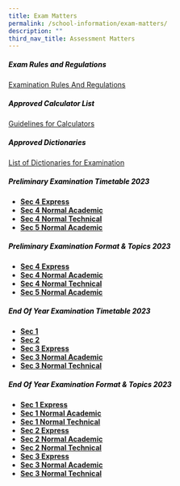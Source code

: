 ```yaml
---
title: Exam Matters
permalink: /school-information/exam-matters/
description: ""
third_nav_title: Assessment Matters
---
```

<h5 style="color:black">Exam Rules and Regulations</h5>

[Examination Rules And Regulations](/files/examination%20rules%20and%20regulations%202023.pdf)

<h5 style="color:black">Approved Calculator List</h5>

[Guidelines for Calculators](https://www.seab.gov.sg/)

<h5 style="color:black">Approved Dictionaries</h5>

[List of Dictionaries for Examination](https://www.seab.gov.sg/)


<h5 style="color:black">Preliminary Examination Timetable 2023
</h5>

*   **[Sec 4 Express](/files/4e%20prelim%20tt%2023%20v2.pdf)**
*   **[Sec 4 Normal Academic](/files/4na%20prelim%20tt%2023%20v2.pdf)**
*   **[Sec 4 Normal Technical](/files/4nt%20prelim%20tt%2023%20v2.pdf)**
*   **[Sec 5 Normal Academic](/files/5na%20prelim%20tt%2023%20v2.pdf)**



<h5 style="color:black">Preliminary Examination  Format &amp; Topics 2023</h5>

*   **[Sec 4 Express](/files/4e%20prelim%20topic%20&amp;%20format%2023.pdf)**
*   **[Sec 4 Normal Academic](/files/4na%20prelm%20topic%20and%20format%2023.pdf)**
*   **[Sec 4 Normal Technical](/files/4nt%20prelim%20%20topic%20and%20format%2023.pdf)**
*   **[Sec 5 Normal Academic](/files/5na%20prelim%20topic%20and%20format%2023.pdf)**


<h5 style="color:black">End Of Year Examination Timetable 2023
</h5>

*   **[Sec 1](/files/sec%201%20eye%20tt%2023.pdf)**
*   **[Sec 2](/files/sec%202%20eye%20tt%2023.pdf)**
*   **[Sec 3 Express](/files/s3e%20eye%20tt%2023.pdf)**
*   **[Sec 3 Normal Academic](/files/s3na%20eye%20%20tt%2023.pdf)**
*   **[Sec 3 Normal Technical](/files/s3nt%20eye%2023.pdf)**



<h5 style="color:black">End Of Year Examination  Format &amp; Topics 2023</h5>

*   **[Sec 1 Express](/files/s1e%20eye%20topic%20and%20format%2023.pdf)**
*   **[Sec 1 Normal Academic](/files/s1na%20eye%20topic%20and%20format%2023.pdf)**
*   **[Sec 1 Normal Technical](/files/s1nt%20exam%20topic%20and%20format%2023.pdf)**
*   **[Sec 2 Express](/files/s2e%20eye%20topic%20and%20format%2023.pdf)**
*   **[Sec 2 Normal Academic](/files/s2na%20exam%20topic%20and%20format%2023.pdf)**
*   **[Sec 2 Normal Technical](/files/s2nt%20eye%20topic%20and%20format%2023.pdf)**
*   **[Sec 3 Express](/files/s3e%20eye%20topic%20and%20format%2023.pdf)**
*   **[Sec 3 Normal Academic](/files/s3na%20exam%20topic%20and%20format%2023.pdf)**
*   **[Sec 3 Normal Technical](/files/s3nt%20eye%20topic%20and%20format%202023.pdf)**


